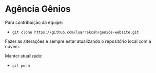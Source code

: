 # Agência Gênios 

Para contribuição da equipe:

- `git clone https://github.com/luarrekcah/genios-website.git`

Fazer as alterações e sempre estar atualizando o repositório local com a núvem.

Manter atualizado:

- `git push`


